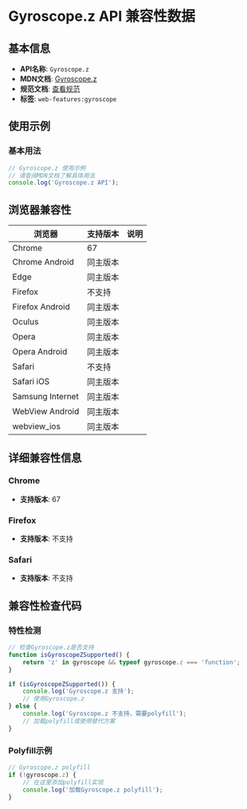 # Gyroscope.z API 兼容性数据

## 基本信息

- **API名称**: `Gyroscope.z`
- **MDN文档**: [Gyroscope.z](https://developer.mozilla.org/docs/Web/API/Gyroscope/z)
- **规范文档**: [查看规范](https://w3c.github.io/gyroscope/#gyroscope-z)
- **标签**: `web-features:gyroscope`

## 使用示例

### 基本用法

```javascript
// Gyroscope.z 使用示例
// 请查阅MDN文档了解具体用法
console.log('Gyroscope.z API');
```

## 浏览器兼容性

| 浏览器 | 支持版本 | 说明 |
|--------|----------|------|
| Chrome | 67 |  |
| Chrome Android | 同主版本 |  |
| Edge | 同主版本 |  |
| Firefox | 不支持 |  |
| Firefox Android | 同主版本 |  |
| Oculus | 同主版本 |  |
| Opera | 同主版本 |  |
| Opera Android | 同主版本 |  |
| Safari | 不支持 |  |
| Safari iOS | 同主版本 |  |
| Samsung Internet | 同主版本 |  |
| WebView Android | 同主版本 |  |
| webview_ios | 同主版本 |  |

## 详细兼容性信息

### Chrome

- **支持版本**: 67

### Firefox

- **支持版本**: 不支持

### Safari

- **支持版本**: 不支持

## 兼容性检查代码

### 特性检测

```javascript
// 检查Gyroscope.z是否支持
function isGyroscopeZSupported() {
    return 'z' in gyroscope && typeof gyroscope.z === 'function';
}

if (isGyroscopeZSupported()) {
    console.log('Gyroscope.z 支持');
    // 使用Gyroscope.z
} else {
    console.log('Gyroscope.z 不支持，需要polyfill');
    // 加载polyfill或使用替代方案
}
```

### Polyfill示例

```javascript
// Gyroscope.z polyfill
if (!gyroscope.z) {
    // 在这里添加polyfill实现
    console.log('加载Gyroscope.z polyfill');
}
```

